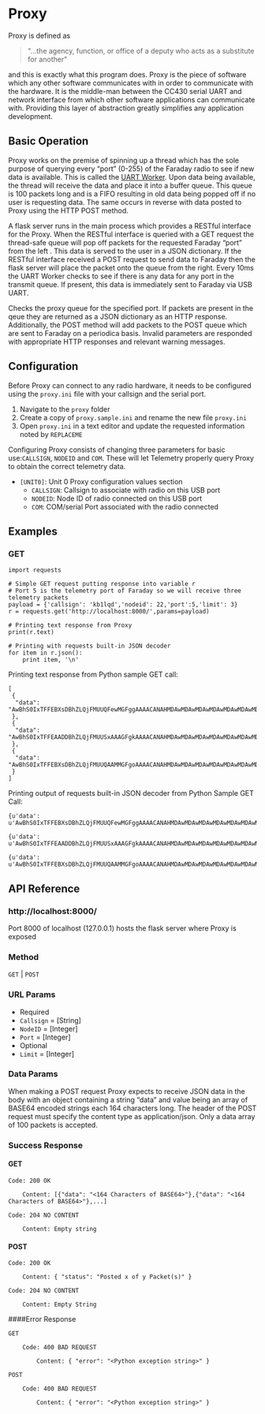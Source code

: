 # Proxy
Proxy is defined as 

> "...the agency, function, or office of a deputy who acts as a substitute for another" 

and this is exactly what this program does. Proxy is the piece of software which any other software communicates with in order to communicate with the hardware. It is the middle-man between the CC430 serial UART and network interface from which other software applications can communicate with. Providing this layer of abstraction greatly simplifies any application development.

## Basic Operation
Proxy works on the premise of spinning up a thread which has the sole purpose of querying every “port” (0-255) of the Faraday radio to see if new data is available. This is called the [UART Worker](https://github.com/FaradayRF/Faraday-Software/blob/master/proxy/proxy.py#L44). Upon data being available, the thread will receive the data and place it into a buffer queue. This queue is 100 packets long and is a FIFO resulting in old data being popped off if no user is requesting data. The same occurs in reverse with data posted to Proxy using the HTTP POST method.

A flask server runs in the main process which provides a RESTful interface for the Proxy. When the RESTful interface is queried with a GET request the thread-safe queue will pop off packets for the requested Faraday “port” from the left . This data is served to the user in a JSON dictionary. If the RESTful interface received a POST request to send data to Faraday then the flask server will place the packet onto the queue from the right. Every 10ms the UART Worker checks to see if there is any data for any port in the transmit queue. If present, this data is immediately sent to Faraday via USB UART.

Checks the proxy queue for the specified port. If packets are present in the qeue they are returned as a JSON dictionary as an HTTP response. Additionally, the POST method will add packets to the POST queue which are sent to Faraday on a periodica basis. Invalid parameters are responded with appropriate HTTP responses and relevant warning messages.

## Configuration
 
Before Proxy can connect to any radio hardware, it needs to be configured using the `proxy.ini` file with your callsign and the serial port.
 
 1. Navigate to the `proxy` folder
 2. Create a copy of `proxy.sample.ini` and rename the new file `proxy.ini`
 3. Open `proxy.ini` in a text editor and update the requested information noted  by `REPLACEME`
 
Configuring Proxy consists of changing three parameters for basic use:`CALLSIGN`, `NODEID` and `COM`. These will let Telemetry properly query Proxy to obtain the correct telemetry data.  
 
* `[UNIT0]`: Unit 0 Proxy configuration values section
  * `CALLSIGN`: Callsign to associate with radio on this USB port
  * `NODEID`: Node ID of radio connected on this USB port
  * `COM`: COM/serial Port associated with the radio connected

## Examples
### GET
```
import requests

# Simple GET request putting response into variable r
# Port 5 is the telemetry port of Faraday so we will receive three telemetry packets
payload = {'callsign': 'kb1lqd','nodeid': 22,'port':5,'limit': 3}
r = requests.get('http://localhost:8000/',params=payload)

# Printing text response from Proxy
print(r.text)

# Printing with requests built-in JSON decoder
for item in r.json():
    print item, '\n'
```
Printing text response from Python sample GET call:
```
[
 {
  "data": "AwBhS0IxTFFEBXsDBhZLQjFMUUQFewMGFggAAAACANAHMDAwMDAwMDAwMDAwMDAwMDAwMDAwMDAwMDAwMDAwMDAwMDAwMDAwMAAHYAkuCBAIDAfaB9cHtwAAACQLJwAAHCAAAAAAAAAAAAAAAAAAAAAAAAAAAABOxBIs"
 },
 {
  "data": "AwBhS0IxTFFEAADDBhZLQjFMUUSxAAAGFgkAAAACANAHMDAwMDAwMDAwMDAwMDAwMDAwMDAwMDAwMDAwMDAwMDAwMDAwMDAwMAAHYAktCBEIDQfaB9cHugAAACMLLAAAHCAAAAAAAAAAAAAAAAAAAAAAAE7EAACXIxNd"
 },
 {
  "data": "AwBhS0IxTFFEBXsDBhZLQjFMUUQAAMMGFgoAAAACANAHMDAwMDAwMDAwMDAwMDAwMDAwMDAwMDAwMDAwMDAwMDAwMDAwMDAwMAAHYAksCBAICwfaB9UHtwAAACMLLwAAHCAAAAAAAAAAAAAAAAAAAAAAAAAATsQAABJw"
 }
]
```
Printing output of requests built-in JSON decoder from Python Sample GET Call:
```
{u'data': u'AwBhS0IxTFFEBXsDBhZLQjFMUUQFewMGFggAAAACANAHMDAwMDAwMDAwMDAwMDAwMDAwMDAwMDAwMDAwMDAwMDAwMDAwMDAwMAAHYAkuCBAIDAfaB9cHtwAAACQLJwAAHCAAAAAAAAAAAAAAAAAAAAAAAAAAAABOxBIs'}

{u'data': u'AwBhS0IxTFFEAADDBhZLQjFMUUSxAAAGFgkAAAACANAHMDAwMDAwMDAwMDAwMDAwMDAwMDAwMDAwMDAwMDAwMDAwMDAwMDAwMAAHYAktCBEIDQfaB9cHugAAACMLLAAAHCAAAAAAAAAAAAAAAAAAAAAAAE7EAACXIxNd'}

{u'data': u'AwBhS0IxTFFEBXsDBhZLQjFMUUQAAMMGFgoAAAACANAHMDAwMDAwMDAwMDAwMDAwMDAwMDAwMDAwMDAwMDAwMDAwMDAwMDAwMAAHYAksCBAICwfaB9UHtwAAACMLLwAAHCAAAAAAAAAAAAAAAAAAAAAAAAAATsQAABJw'}
```

## API Reference
### http://localhost:8000/
Port 8000 of localhost (127.0.0.1) hosts the flask server where Proxy is exposed

### Method
`GET` | `POST`

### URL Params
 * Required
  * `Callsign` = [String]
  * `NodeID` = [Integer]
  * `Port` = [Integer]
 * Optional
  * `Limit` = [Integer]

### Data Params
When making a POST request Proxy expects to receive JSON data in the body with an object containing a string “data” and value being an array of BASE64 encoded strings each 164 characters long. The header of the POST request must specify the content type as application/json. Only a data array of 100 packets is accepted.

### Success Response

#### GET
```
Code: 200 OK

    Content: [{"data": "<164 Characters of BASE64>"},{"data": "<164 Characters of BASE64>"},...]

Code: 204 NO CONTENT

    Content: Empty string
```

#### POST
```
Code: 200 OK

    Content: { "status": "Posted x of y Packet(s)" }

Code: 204 NO CONTENT

    Content: Empty String
```
####Error Response
```
GET

    Code: 400 BAD REQUEST

        Content: { "error": "<Python exception string>" }

POST

    Code: 400 BAD REQUEST

        Content: { "error": "<Python exception string>" }
```